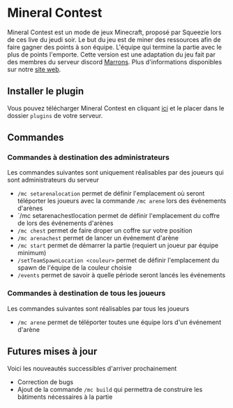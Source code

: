 # Mineral Contest
Mineral Contest est un mode de jeux Minecraft, proposé par Squeezie lors de ces live du jeudi soir. Le but du jeu est de miner des ressources afin de faire gagner des points à son équipe. L'équipe qui termine la partie avec le plus de points l'emporte.
Cette version est une adaptation du jeu fait par des membres du serveur discord [Marrons](https://discord.gg/jyGaS2W).
Plus d'informations disponibles sur notre [site web](https://mineral-contest.netlify.app/).

## Installer le plugin
Vous pouvez télécharger Mineral Contest en cliquant [ici](https://github.com/kaq666/mineral-contest/releases/download/v1.0.0/mineral-contest.jar) et le placer dans le dossier `plugins` de votre serveur.

## Commandes

### Commandes à destination des administrateurs
Les commandes suivantes sont uniquement réalisables par des joueurs qui sont administrateurs du serveur

 - `/mc setarenalocation` permet de définir l'emplacement où seront téléporter les joueurs avec la commande `/mc arene` lors des événements d'arènes
 - `/mc setarenachestlocation permet de définir l'emplacement du coffre de lors des événements d'arènes 
 - `/mc chest` permet de faire droper un coffre sur votre position
 - `/mc arenachest` permet de lancer un événement d'arène 
 - `/mc start` permet de démarrer la partie (requiert un joueur par équipe minimum)
 - `/setTeamSpawnLocation <couleur>` permet de définir l'emplacement du spawn de l'équipe de la couleur choisie
 - `/events` permet de savoir à quelle période seront lancés les événements

### Commandes à destination de tous les joueurs
Les commandes suivantes sont réalisables par tous les joueurs

 - `/mc arene` permet de téléporter toutes une équipe lors d'un événement d'arène

## Futures mises à jour
Voici les nouveautés successibles d'arriver prochainement

 - Correction de bugs
 - Ajout de la commande `/mc build` qui permettra de construire les bâtiments nécessaires à la partie
